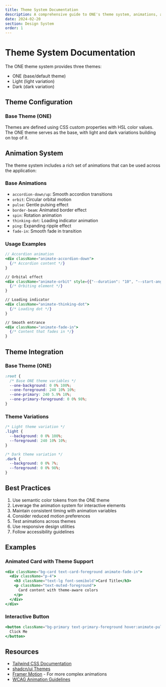 ```yaml
---
title: Theme System Documentation
description: A comprehensive guide to ONE's theme system, animations, and styling
date: 2024-02-20
section: Design System
order: 1
---
```


# Theme System Documentation

The ONE theme system provides three themes:
- ONE (base/default theme)
- Light (light variation)
- Dark (dark variation)

## Theme Configuration

### Base Theme (ONE)
Themes are defined using CSS custom properties with HSL color values. The ONE theme serves as the base, with light and dark variations building on top of it.

## Animation System

The theme system includes a rich set of animations that can be used across the application:

### Base Animations
- `accordion-down/up`: Smooth accordion transitions
- `orbit`: Circular orbital motion
- `pulse`: Gentle pulsing effect
- `border-beam`: Animated border effect
- `spin`: Rotation animation
- `thinking-dot`: Loading indicator animation
- `ping`: Expanding ripple effect
- `fade-in`: Smooth fade in transition

### Usage Examples

```jsx
// Accordion animation
<div className="animate-accordion-down">
  {/* Accordion content */}
}

// Orbital effect
<div className="animate-orbit" style={{"--duration": "10", "--start-angle": "0", "--radius": "50"}}>
  {/* Orbiting element */}
}

// Loading indicator
<div className="animate-thinking-dot">
  {/* Loading dot */}
}

// Smooth entrance
<div className="animate-fade-in">
  {/* Content that fades in */}
}
```

## Theme Integration

### Base Theme (ONE)
```css
:root {
  /* Base ONE theme variables */
  --one-background: 0 0% 100%;
  --one-foreground: 240 10% 10%;
  --one-primary: 240 5.9% 10%;
  --one-primary-foreground: 0 0% 98%;
}
```

### Theme Variations
```css
/* Light theme variation */
.light {
  --background: 0 0% 100%;
  --foreground: 240 10% 10%;
}

/* Dark theme variation */
.dark {
  --background: 0 0% 7%;
  --foreground: 0 0% 98%;
}
```

## Best Practices

1. Use semantic color tokens from the ONE theme
2. Leverage the animation system for interactive elements
3. Maintain consistent timing with animation variables
4. Consider reduced motion preferences
5. Test animations across themes
6. Use responsive design utilities
7. Follow accessibility guidelines

## Examples

### Animated Card with Theme Support
```jsx
<div className="bg-card text-card-foreground animate-fade-in">
  <div className="p-4">
    <h3 className="text-lg font-semibold">Card Title</h3>
    <p className="text-muted-foreground">
      Card content with theme-aware colors
    </p>
  </div>
</div>
```

### Interactive Button
```jsx
<button className="bg-primary text-primary-foreground hover:animate-pulse">
  Click Me
</button>
```

## Resources

- [Tailwind CSS Documentation](https://tailwindcss.com/docs)
- [shadcn/ui Themes](https://ui.shadcn.com/themes)
- [Framer Motion](https://www.framer.com/motion/) - For more complex animations
- [WCAG Animation Guidelines](https://www.w3.org/WAI/WCAG21/Understanding/animation-from-interactions)